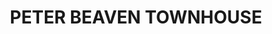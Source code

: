 ---
title: PETER BEAVEN TOWNHOUSE
description: >
  1970s Townhouse alteration in Christchurch
year: 2022
position: 1
images:
  - src: /assets/uploads/A-2213-1.png
  - src: /assets/uploads/A-2213-2.jpg
tags: alterations
---